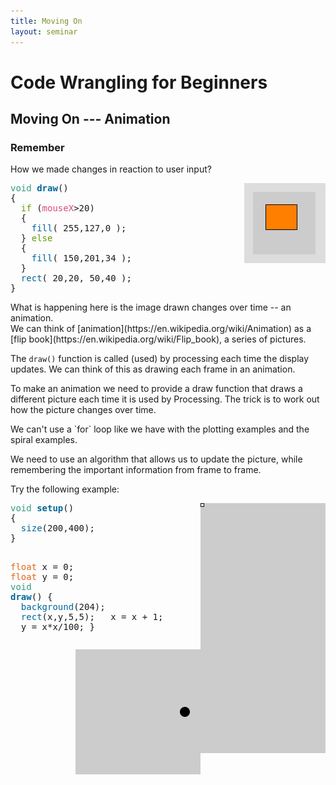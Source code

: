 ```yaml
---
title: Moving On
layout: seminar
---
```

# Code Wrangling for Beginners

## Moving On --- Animation

### Remember
How we made changes in reaction to user input?
<section markdown="0" class="alert processing">
<img src="assets/Example02.png" style="float:right">
<pre>
<span style="color: #33997E;">void</span> <span style="color: #006699;"><b>draw</b></span>()
{
&nbsp;&nbsp;<span style="color: #669900;">if</span> (<span style="color: #D94A7A;">mouseX</span>&gt;20)
&nbsp;&nbsp;{&nbsp;
&nbsp;&nbsp;&nbsp;&nbsp;<span style="color: #006699;">fill</span>( 255,127,0 );
&nbsp;&nbsp;}&nbsp;<span style="color: #669900;">else</span>
&nbsp;&nbsp;{&nbsp;
&nbsp;&nbsp;&nbsp;&nbsp;<span style="color: #006699;">fill</span>( 150,201,34 );
&nbsp;&nbsp;}&nbsp;
&nbsp;&nbsp;<span style="color: #006699;">rect</span>( 20,20, 50,40 );
}
</pre>
</section>
What is happening here is the image drawn changes over time -- an animation.


<section class="alert note">
We can think of [animation](https://en.wikipedia.org/wiki/Animation)
as a [flip book](https://en.wikipedia.org/wiki/Flip_book), a series of pictures.

The `draw()` function is called (used) by processing each time the display
 updates.  We can think of this as drawing each frame in an animation.
 </section>

To make an animation we need to provide a draw function that draws a different picture each time it is used by Processing.
The trick is to work out how the picture changes over time.

<section class="alert note">
We can't use a `for` loop like we have with the plotting examples and the spiral examples.

We need to use an algorithm that allows us to update the picture,
while remembering the important information from frame to frame.
</section>

Try the following example:
<section markdown="0" class="alert processing">
<img src="assets/animation01.gif" style="float:right">
<pre>
<span style="color: #33997E;">void</span> <span style="color: #006699;"><b>setup</b></span>()
{
&nbsp;&nbsp;<span style="color: #006699;">size</span>(200,400);
}

<span style="color: #E2661A;">float</span> x = 0;
<span style="color: #E2661A;">float</span> y = 0;
<span style="color: #33997E;">void</span> <span style="color: #006699;"><b>draw</b></span>()
{
&nbsp;&nbsp;<span style="color: #006699;">background</span>(204);
&nbsp;&nbsp;<span style="color: #006699;">rect</span>(x,y,5,5);
&nbsp;&nbsp;x&nbsp;=&nbsp;x&nbsp;+&nbsp;1;
&nbsp;&nbsp;y&nbsp;=&nbsp;x*x/100;
}
</pre>
</section>

<section class="alert question">
</section>
<img src="assets/anim02.gif" style="float:right">
